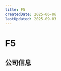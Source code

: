 ```yaml
---
title: F5
createdDate: 2025-06-06
lastUpdated: 2025-09-03
---
```


# F5

## 公司信息

<DirectHireCompanyTable state="washington" city="seattle" companyJsonFileName="f5" />